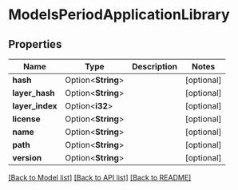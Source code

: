# ModelsPeriodApplicationLibrary

## Properties

Name | Type | Description | Notes
------------ | ------------- | ------------- | -------------
**hash** | Option<**String**> |  | [optional]
**layer_hash** | Option<**String**> |  | [optional]
**layer_index** | Option<**i32**> |  | [optional]
**license** | Option<**String**> |  | [optional]
**name** | Option<**String**> |  | [optional]
**path** | Option<**String**> |  | [optional]
**version** | Option<**String**> |  | [optional]

[[Back to Model list]](../README.md#documentation-for-models) [[Back to API list]](../README.md#documentation-for-api-endpoints) [[Back to README]](../README.md)
